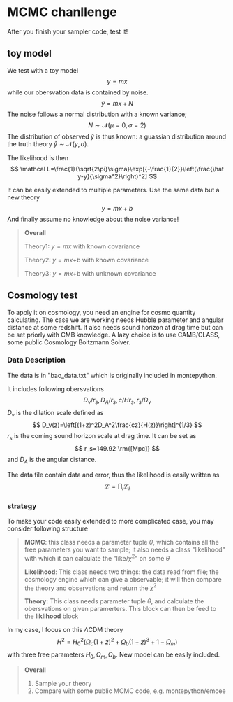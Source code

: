 # MCMC chanllenge

After you finish your sampler code, test it!

## toy model
We test with a toy model 
$$y=mx$$
while our obersvation data is contained by noise.
$$
\hat y=mx+N
$$
The noise follows a normal distribution with a known variance;
$$
N\sim\mathcal N(\mu=0,\sigma=2)
$$
The distribution of observed $\hat y$ is thus known: a guassian distribution around the truth theory $\hat y\sim \mathcal N(y,\sigma)$.

The likelihood is then
$$
\mathcal L=\frac{1}{\sqrt{2\pi}\sigma}\exp[{-\frac{1}{2}}\left(\frac{\hat y-y}{\sigma^2}\right)^2]
$$


It can be easily extended to multiple parameters.  Use the same data but   a new theory
$$
y=mx+b
$$
And finally assume no knowledge about the noise variance!

> **Overall**
>
> Theory1: $y=mx$​ with known covariance 
>
> Theory2: $y=mx$+b with known covariance 
>
> Theory3: $y=mx$+b with unknown covariance 

## Cosmology test

To apply it on cosmology, you need an engine  for cosmo quantity calculating. The case we are working needs Hubble parameter and angular distance at some redshift. It also needs sound horizon at drag time but can be set priorly with CMB knowledge. A lazy choice is to use CAMB/CLASS, some public Cosmology Boltzmann Solver.

### Data Description

The data is in "bao_data.txt" which is originally included in montepython. 

It includes following obersvations
$$
D_v/r_s, D_A/r_s, c/Hr_s, r_s/D_v
$$
$D_v$​ is the dilation scale defined as
$$
D_v(z)=\left[(1+z)^2D_A^2\frac{cz}{H(z)}\right]^{1/3}
$$
$r_s$ is the coming sound horizon scale at drag time. It can be set as
$$
r_s=149.92 \rm{[Mpc]}
$$
and $D_A$ is the angular distance.

The data file contain data and error, thus the likelihood is easily written as
$$
\mathcal L=\prod_i\mathcal L_i
$$


### strategy

To make your code easily extended to more complicated case, you may consider following structure

> **MCMC**: this class needs a parameter tuple $\theta$, which contains all the free parameters you want to sample; it also needs a class "likelihood" with which it can calculate the "like/$\chi^2$" on some $\theta$​
>
> **Likelihood**: This class needs two things: the data read from file; the cosmology engine which can give a observable; it will then compare the theory and observations and return the $\chi^2$
>
> **Theory:** This class needs parameter tuple $\theta$, and calculate the obersvations on given paramerters. This block can then be feed to the **liklihood** block 



In my case, I focus on this $\Lambda$CDM theory
$$
H^2=H_0^2(\Omega_c(1+z)^2+\Omega_b(1+z)^3+1-\Omega_m)
$$
with three free parameters $H_0,\Omega_m,\Omega_b$​. New model can be easily included.

> **Overall**
>
> 1. Sample your theory
> 2. Compare with some public MCMC code, e.g. montepython/emcee

